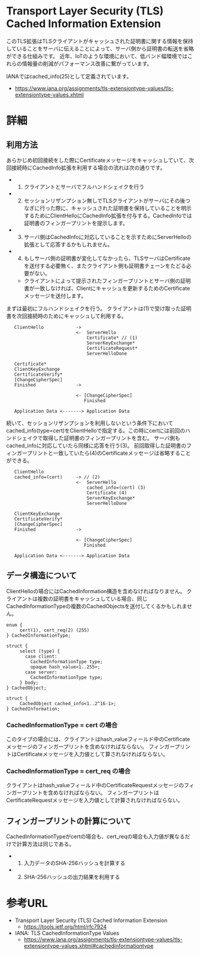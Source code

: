# Transport Layer Security (TLS) Cached Information Extension
このTLS拡張はTLSクライアントがキャッシュされた証明書に関する情報を保持していることをサーバに伝えることによって、サーバ側から証明書の転送を省略ができる仕組みです。
近年、IoTのような環境において、低バンド幅環境ではこれらの情報量の削減がパフォーマンス改善に繋がっています。

IANAではcached_info(25)として定義されています。
- https://www.iana.org/assignments/tls-extensiontype-values/tls-extensiontype-values.xhtml


# 詳細

## 利用方法
あらかじめ初回接続をした際にCertificateメッセージをキャッシュしていて、次回接続時にCachedInfo拡張を利用する場合の流れは次の通りです。
- 1. クライアントとサーバでフルハンドシェイクを行う
- 2. セッションリザンプション無しでTLSクライアントがサーバにその後つなぎに行った際に、キャッシュされた証明書を保持していることを明示するためにClientHelloにCachedInfo拡張を付与する。CachedInfoでは証明書のフィンガープリントを提示します。
- 3. サーバ側はCachedInfoに対応していることを示すためにServerHelloの拡張として応答するかもしれません。
- 4. もしサーバ側の証明書が変化してなかったら、TLSサーバはCertificateを送付する必要無く、またクライアント側も証明書チェーンをたどる必要がない。
  - クライアントによって提示されたフィンガープリントとサーバ側の証明書が一致しなければ、Clientにキャッシュを更新するためのCertificateメッセージを送付します。


まずは最初にフルハンドシェイクを行う。
クライアントは(1)で受け取った証明書を次回接続時のためにキャッシュして利用する。
```
   ClientHello            ->
                          <-  ServerHello
                              Certificate* // (1)
                              ServerKeyExchange*
                              CertificateRequest*
                              ServerHelloDone

   Certificate*
   ClientKeyExchange
   CertificateVerify*
   [ChangeCipherSpec]
   Finished               ->

                          <- [ChangeCipherSpec]
                             Finished

   Application Data <-------> Application Data
```

続いて、セッションリザンプションを利用しないという条件下においてcached_info(type=cert)をClientHelloで指定する。この時にcertには前回のハンドシェイクで取得した証明書のフィンガープリントを含む。
サーバ側もcached_infoに対応していたら同様に応答を行う(3)。
前回取得した証明書のフィンガープリントと一致していたら(4)のCertificateメッセージは省略することができる。
```
   ClientHello
   cached_info=(cert)     -> // (2)
                          <-  ServerHello
                              cached_info=(cert) (3)
                              Certificate (4)
                              ServerKeyExchange*
                              ServerHelloDone

   ClientKeyExchange
   CertificateVerify*
   [ChangeCipherSpec]
   Finished               ->

                          <- [ChangeCipherSpec]
                             Finished

   Application Data <-------> Application Data
```




## データ構造について
ClientHelloの場合にはCachedInformation構造を含めなければなりません。
クライアントは複数の証明書をキャッシュしている場合、同じCachedInformationTypeの複数のCachedObjectsを送付してくるかもしれません。
```
enum {
     cert(1), cert_req(2) (255)
} CachedInformationType;

struct {
     select (type) {
       case client:
         CachedInformationType type;
         opaque hash_value<1..255>;
       case server:
         CachedInformationType type;
     } body;
} CachedObject;

struct {
     CachedObject cached_info<1..2^16-1>;
} CachedInformation;
```

### CachedInformationType = cert の場合
このタイプの場合には、クライアントはhash_valueフィールド中のCertificateメッセージのフィンガープリントを含めなければならない。
フィンガープリントはCertificateメッセージを入力値として算されなければならない。

### CachedInformationType = cert_req の場合
クライアントはhash_valueフィールド中のCertificateRequestメッセージのフィンガープリントを含めなければならない。
フィンガープリントはCertificateRequestメッセージを入力値として計算されなければならない。


## フィンガープリントの計算について
CachedInformationTypeがcertの場合も、cert_reqの場合も入力値が異なるだけで計算方法は同じである。
- 1. 入力データのSHA-256ハッシュを計算する
- 2. SHA-256ハッシュの出力結果を利用する


# 参考URL
- Transport Layer Security (TLS) Cached Information Extension
  - https://tools.ietf.org/html/rfc7924
- IANA: TLS CachedInformationType Values
  - https://www.iana.org/assignments/tls-extensiontype-values/tls-extensiontype-values.xhtml#cachedinformationtype
